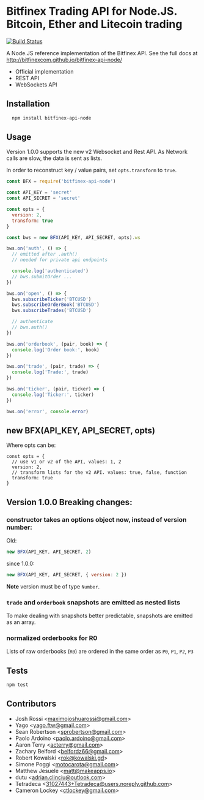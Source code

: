 # Bitfinex Trading API for Node.JS. Bitcoin, Ether and Litecoin trading

[![Build Status](https://travis-ci.org/bitfinexcom/bitfinex-api-node.svg?branch=master)](https://travis-ci.org/bitfinexcom/bitfinex-api-node)

A Node.JS reference implementation of the Bitfinex API. See the full docs at <http://bitfinexcom.github.io/bitfinex-api-node/>

* Official implementation
* REST API
* WebSockets API

## Installation
```bash
  npm install bitfinex-api-node
```

## Usage

Version 1.0.0 supports the new v2 Websocket and Rest API. As Network calls are slow, the data is sent as lists.

In order to reconstruct key / value pairs, set `opts.transform` to `true`.

```js
const BFX = require('bitfinex-api-node')

const API_KEY = 'secret'
const API_SECRET = 'secret'

const opts = {
  version: 2,
  transform: true
}

const bws = new BFX(API_KEY, API_SECRET, opts).ws

bws.on('auth', () => {
  // emitted after .auth()
  // needed for private api endpoints

  console.log('authenticated')
  // bws.submitOrder ...
})

bws.on('open', () => {
  bws.subscribeTicker('BTCUSD')
  bws.subscribeOrderBook('BTCUSD')
  bws.subscribeTrades('BTCUSD')

  // authenticate
  // bws.auth()
})

bws.on('orderbook', (pair, book) => {
  console.log('Order book:', book)
})

bws.on('trade', (pair, trade) => {
  console.log('Trade:', trade)
})

bws.on('ticker', (pair, ticker) => {
  console.log('Ticker:', ticker)
})

bws.on('error', console.error)
```

## new BFX(API_KEY, API_SECRET, opts)

Where opts can be:

```
const opts = {
  // use v1 or v2 of the API, values: 1, 2
  version: 2,
  // transform lists for the v2 API. values: true, false, function
  transform: true
}
```

## Version 1.0.0 Breaking changes:

### constructor takes an options object now, instead of version number:

Old:

```js
new BFX(API_KEY, API_SECRET, 2)
```

since 1.0.0:

```js
new BFX(API_KEY, API_SECRET, { version: 2 })
```
**Note** version must be of type `Number`.

### `trade` and `orderbook` snapshots are emitted as nested lists

To make dealing with snapshots better predictable, snapshots are emitted as an array.

### normalized orderbooks for R0

Lists of raw orderbooks (`R0`) are ordered in the same order as `P0`, `P1`, `P2`, `P3`


## Tests

```bash
npm test
```

## Contributors

 - Josh Rossi &lt;maximojoshuarossi@gmail.com&gt;
 - Yago &lt;yago.ftw@gmail.com&gt;
 - Sean Robertson &lt;sprobertson@gmail.com&gt;
 - Paolo Ardoino &lt;paolo.ardoino@gmail.com&gt;
 - Aaron Terry &lt;acterry@gmail.com&gt;
 - Zachary Belford &lt;belfordz66@gmail.com&gt;
 - Robert Kowalski &lt;rok@kowalski.gd&gt;
 - Simone Poggi &lt;motocarota@gmail.com&gt;
 - Matthew Jesuele &lt;matt@makeapps.io&gt;
 - dutu &lt;adrian.clinciu@outlook.com&gt;
 - Tetradeca &lt;31027443+Tetradeca@users.noreply.github.com&gt;
 - Cameron Lockey &lt;ctlockey@gmail.com&gt;
